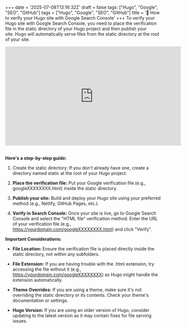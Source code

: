 +++
date = '2025-07-08T13:16:32Z'
draft = false
tags: ["Hugo", "Google", "SEO", "GitHub"]
tags = ["Hugo", "Google", "SEO", "GitHub"]
title = '🔎 How to verify your Hugo site with Google Search Console'
+++
To verify your Hugo site with Google Search Console, you need to place the verification file in the static directory of your Hugo project and then publish your site. Hugo will automatically serve files from the static directory at the root of your site.

<iframe width="560" height="315" src="https://www.youtube.com/embed/s0Tuat2VReQ?si=9QLLiYeU_Zd_4AAt" title="YouTube video player" frameborder="0" allow="accelerometer; autoplay; clipboard-write; encrypted-media; gyroscope; picture-in-picture; web-share" referrerpolicy="strict-origin-when-cross-origin" allowfullscreen></iframe>  


**Here's a step-by-step guide:**

1.  Create the static directory: If you don't already have one, create a directory named static at the root of your Hugo project. 
    
2.  **Place the verification file:** Put your Google verification file (e.g., googleXXXXXXXX.html) inside the static directory. 
    
3.  **Publish your site:** Build and deploy your Hugo site using your preferred method (e.g., Netlify, GitHub Pages, etc.). 
    
4.  **Verify in Search Console:** Once your site is live, go to Google Search Console and select the "HTML file" verification method. Enter the URL of your verification file (e.g., https://yourdomain.com/googleXXXXXXXX.html) and click "Verify". 
    

**Important Considerations:** 

*   **File Location:** Ensure the verification file is placed directly inside the static directory, not within any subfolders.
    
*   **File Extension:** If you are having trouble with the .html extension, try accessing the file without it (e.g., https://yourdomain.com/googleXXXXXXXX) as Hugo might handle the extension automatically.
    
*   **Theme Overrides:** If you are using a theme, make sure it's not overriding the static directory or its contents. Check your theme's documentation or settings.
    
*   **Hugo Version:** If you are using an older version of Hugo, consider updating to the latest version as it may contain fixes for file serving issues.